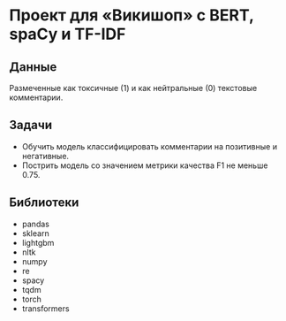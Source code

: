 # Проект для «Викишоп» с BERT, spaCy и TF-IDF
## Данные
Размеченные как токсичные (1) и как нейтральные (0) текстовые комментарии.

## Задачи
- Обучить модель классифицировать комментарии на позитивные и негативные.
- Пострить модель со значением метрики качества F1 не меньше 0.75.

## Библиотеки
- pandas
- sklearn
- lightgbm
- nltk
- numpy
- re
- spacy
- tqdm
- torch
- transformers